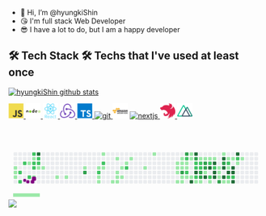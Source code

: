 - 👋 Hi, I’m @hyungkiShin
- 😘 I'm full stack Web Developer
- 😎 I have a lot to do, but I am a happy developer


🛠 Tech Stack 🛠
Techs that I've used at least once </br>
---
[![hyungkiShin github stats](https://github-readme-stats.vercel.app/api?username=hyungkiSHin&show_icons=true)](https://github.com/hyungkiShin)
<p align="left">  
  <a href="https://developer.mozilla.org/en-US/docs/Web/JavaScript" target="_blank"> 
    <img src="https://raw.githubusercontent.com/devicons/devicon/master/icons/javascript/javascript-original.svg" alt="javascript" width="30" height="30"/> 
  </a> 
  <a href="https://nodejs.org" target="_blank"> 
    <img src="https://raw.githubusercontent.com/devicons/devicon/master/icons/nodejs/nodejs-original-wordmark.svg" alt="nodejs" width="30" height="30"/>
  </a>
  <a href="https://reactjs.org/" target="_blank"> 
    <img src="https://raw.githubusercontent.com/devicons/devicon/master/icons/react/react-original-wordmark.svg" alt="react" width="30" height="30"/>
  </a>
  <a href="https://redux.js.org" target="_blank">
    <img src="https://raw.githubusercontent.com/devicons/devicon/master/icons/redux/redux-original.svg" alt="redux" width="30" height="30"/>
  </a> 
  <a href="https://www.typescriptlang.org/" target="_blank"> 
    <img src="https://raw.githubusercontent.com/devicons/devicon/master/icons/typescript/typescript-original.svg" alt="typescript" width="30" height="30"/>
  </a>
  <a href="https://git-scm.com/" target="_blank">
<img src="https://www.vectorlogo.zone/logos/git-scm/git-scm-icon.svg" alt="git" width="30" height="30"/>
</a> 
   <a href="https://aws.amazon.com" target="_blank"> 
    <img src="https://raw.githubusercontent.com/devicons/devicon/master/icons/amazonwebservices/amazonwebservices-original-wordmark.svg" alt="aws" width="30" height="30"/></a>
  <a href="https://nextjs.org/" target="_blank"> 
    <img src="https://cdn.worldvectorlogo.com/logos/nextjs-3.svg" alt="nextjs" width="30" height="30"/> 
  </a>
  <a href="https://docs.nestjs.kr/" target="_blank"> 
    <img src="https://github.com/devicons/devicon/blob/master/icons/nestjs/nestjs-plain.svg" alt="nextjs" width="30" height="30"/> 
  </a> 
  <a href="https://nuxtjs.org/" target="_blank"> 
    <img src="https://github.com/devicons/devicon/blob/master/icons/nuxtjs/nuxtjs-original.svg" alt="nextjs" width="30" height="30"/> 
  </a>
</p><br/>

<svg viewBox="-16 -32 880 192" width="880" height="192" xmlns="http://www.w3.org/2000/svg"><desc>Generated with https://github.com/Platane/snk</desc><style>@keyframes c0{.37%{fill:var(--c1)}.39%,to{fill:var(--ce)}}@keyframes c1{36.46%{fill:var(--c1)}36.48%,to{fill:var(--ce)}}@keyframes c2{36.65%{fill:var(--c1)}36.67%,to{fill:var(--ce)}}@keyframes c3{36.84%{fill:var(--c1)}36.86%,to{fill:var(--ce)}}@keyframes c4{.57%{fill:var(--c1)}.59%,to{fill:var(--ce)}}@keyframes c5{1.91%{fill:var(--c1)}1.93%,to{fill:var(--ce)}}@keyframes c6{2.1%{fill:var(--c1)}2.12%,to{fill:var(--ce)}}@keyframes c7{40.3%{fill:var(--c2)}40.32%,to{fill:var(--ce)}}@keyframes c8{40.68%{fill:var(--c2)}40.7%,to{fill:var(--ce)}}@keyframes c9{1.33%{fill:var(--c1)}1.35%,to{fill:var(--ce)}}@keyframes ca{.76%{fill:var(--c1)}.78%,to{fill:var(--ce)}}@keyframes cb{39.72%{fill:var(--c2)}39.74%,to{fill:var(--ce)}}@keyframes cc{2.29%{fill:var(--c1)}2.31%,to{fill:var(--ce)}}@keyframes cd{2.49%{fill:var(--c1)}2.51%,to{fill:var(--ce)}}@keyframes ce{2.68%{fill:var(--c1)}2.7%,to{fill:var(--ce)}}@keyframes cf{2.87%{fill:var(--c1)}2.89%,to{fill:var(--ce)}}@keyframes cg{1.14%{fill:var(--c1)}1.16%,to{fill:var(--ce)}}@keyframes ch{.95%{fill:var(--c1)}.97%,to{fill:var(--ce)}}@keyframes ci{35.69%{fill:var(--c1)}35.71%,to{fill:var(--ce)}}@keyframes cj{41.26%{fill:var(--c2)}41.28%,to{fill:var(--ce)}}@keyframes ck{3.06%{fill:var(--c1)}3.08%,to{fill:var(--ce)}}@keyframes cl{42.41%{fill:var(--c2)}42.43%,to{fill:var(--ce)}}@keyframes cm{38.38%{fill:var(--c1)}38.4%,to{fill:var(--ce)}}@keyframes cn{38.95%{fill:var(--c2)}38.97%,to{fill:var(--ce)}}@keyframes co{39.15%{fill:var(--c2)}39.17%,to{fill:var(--ce)}}@keyframes cp{3.44%{fill:var(--c1)}3.46%,to{fill:var(--ce)}}@keyframes cq{3.25%{fill:var(--c1)}3.27%,to{fill:var(--ce)}}@keyframes cr{98.65%{fill:var(--c4)}98.67%,to{fill:var(--ce)}}@keyframes cs{38.57%{fill:var(--c2)}38.59%,to{fill:var(--ce)}}@keyframes ct{38.76%{fill:var(--c2)}38.78%,to{fill:var(--ce)}}@keyframes cu{4.02%{fill:var(--c1)}4.04%,to{fill:var(--ce)}}@keyframes cv{4.21%{fill:var(--c1)}4.23%,to{fill:var(--ce)}}@keyframes cw{5.17%{fill:var(--c1)}5.19%,to{fill:var(--ce)}}@keyframes cx{5.56%{fill:var(--c1)}5.58%,to{fill:var(--ce)}}@keyframes cy{6.71%{fill:var(--c1)}6.73%,to{fill:var(--ce)}}@keyframes cz{74.46%{fill:var(--c3)}74.48%,to{fill:var(--ce)}}@keyframes c10{7.28%{fill:var(--c1)}7.3%,to{fill:var(--ce)}}@keyframes c11{46.63%{fill:var(--c2)}46.65%,to{fill:var(--ce)}}@keyframes c12{8.05%{fill:var(--c1)}8.07%,to{fill:var(--ce)}}@keyframes c13{8.24%{fill:var(--c1)}8.26%,to{fill:var(--ce)}}@keyframes c14{31.85%{fill:var(--c1)}31.87%,to{fill:var(--ce)}}@keyframes c15{46.06%{fill:var(--c2)}46.08%,to{fill:var(--ce)}}@keyframes c16{7.48%{fill:var(--c1)}7.5%,to{fill:var(--ce)}}@keyframes c17{8.82%{fill:var(--c1)}8.84%,to{fill:var(--ce)}}@keyframes c18{11.12%{fill:var(--c1)}11.14%,to{fill:var(--ce)}}@keyframes c19{11.7%{fill:var(--c1)}11.72%,to{fill:var(--ce)}}@keyframes c1a{9.2%{fill:var(--c1)}9.22%,to{fill:var(--ce)}}@keyframes c1b{9.01%{fill:var(--c1)}9.03%,to{fill:var(--ce)}}@keyframes c1c{9.78%{fill:var(--c1)}9.8%,to{fill:var(--ce)}}@keyframes c1d{9.39%{fill:var(--c1)}9.41%,to{fill:var(--ce)}}@keyframes c1e{10.16%{fill:var(--c1)}10.18%,to{fill:var(--ce)}}@keyframes c1f{47.97%{fill:var(--c2)}47.99%,to{fill:var(--ce)}}@keyframes c1g{10.55%{fill:var(--c1)}10.57%,to{fill:var(--ce)}}@keyframes c1h{13.04%{fill:var(--c1)}13.06%,to{fill:var(--ce)}}@keyframes c1i{14%{fill:var(--c1)}14.02%,to{fill:var(--ce)}}@keyframes c1j{26.09%{fill:var(--c1)}26.11%,to{fill:var(--ce)}}@keyframes c1k{25.9%{fill:var(--c1)}25.92%,to{fill:var(--ce)}}@keyframes c1l{26.86%{fill:var(--c1)}26.88%,to{fill:var(--ce)}}@keyframes c1m{27.63%{fill:var(--c1)}27.65%,to{fill:var(--ce)}}@keyframes c1n{15.35%{fill:var(--c1)}15.37%,to{fill:var(--ce)}}@keyframes c1o{15.54%{fill:var(--c1)}15.56%,to{fill:var(--ce)}}@keyframes c1p{25.71%{fill:var(--c1)}25.73%,to{fill:var(--ce)}}@keyframes c1q{64.29%{fill:var(--c3)}64.31%,to{fill:var(--ce)}}@keyframes c1r{27.25%{fill:var(--c1)}27.27%,to{fill:var(--ce)}}@keyframes c1s{27.44%{fill:var(--c1)}27.46%,to{fill:var(--ce)}}@keyframes c1t{63.33%{fill:var(--c3)}63.35%,to{fill:var(--ce)}}@keyframes c1u{52.39%{fill:var(--c2)}52.41%,to{fill:var(--ce)}}@keyframes c1v{15.73%{fill:var(--c1)}15.75%,to{fill:var(--ce)}}@keyframes c1w{25.52%{fill:var(--c1)}25.54%,to{fill:var(--ce)}}@keyframes c1x{50.66%{fill:var(--c2)}50.68%,to{fill:var(--ce)}}@keyframes c1y{24.75%{fill:var(--c1)}24.77%,to{fill:var(--ce)}}@keyframes c1z{16.3%{fill:var(--c1)}16.32%,to{fill:var(--ce)}}@keyframes c20{16.11%{fill:var(--c1)}16.13%,to{fill:var(--ce)}}@keyframes c21{24.94%{fill:var(--c1)}24.96%,to{fill:var(--ce)}}@keyframes c22{91.16%{fill:var(--c4)}91.18%,to{fill:var(--ce)}}@keyframes c23{89.05%{fill:var(--c4)}89.07%,to{fill:var(--ce)}}@keyframes c24{62.75%{fill:var(--c3)}62.77%,to{fill:var(--ce)}}@keyframes c25{51.81%{fill:var(--c2)}51.83%,to{fill:var(--ce)}}@keyframes c26{51.24%{fill:var(--c2)}51.26%,to{fill:var(--ce)}}@keyframes c27{89.82%{fill:var(--c4)}89.84%,to{fill:var(--ce)}}@keyframes c28{53.54%{fill:var(--c2)}53.56%,to{fill:var(--ce)}}@keyframes c29{23.79%{fill:var(--c1)}23.81%,to{fill:var(--ce)}}@keyframes c2a{17.26%{fill:var(--c1)}17.28%,to{fill:var(--ce)}}@keyframes c2b{51.62%{fill:var(--c2)}51.64%,to{fill:var(--ce)}}@keyframes c2c{51.43%{fill:var(--c2)}51.45%,to{fill:var(--ce)}}@keyframes c2d{65.44%{fill:var(--c3)}65.46%,to{fill:var(--ce)}}@keyframes c2e{65.25%{fill:var(--c3)}65.27%,to{fill:var(--ce)}}@keyframes c2f{23.6%{fill:var(--c1)}23.62%,to{fill:var(--ce)}}@keyframes c2g{17.46%{fill:var(--c1)}17.48%,to{fill:var(--ce)}}@keyframes c2h{62.18%{fill:var(--c3)}62.2%,to{fill:var(--ce)}}@keyframes c2i{60.83%{fill:var(--c3)}60.85%,to{fill:var(--ce)}}@keyframes c2j{60.64%{fill:var(--c1)}60.66%,to{fill:var(--ce)}}@keyframes c2k{90.39%{fill:var(--c4)}90.41%,to{fill:var(--ce)}}@keyframes c2l{17.65%{fill:var(--c1)}17.67%,to{fill:var(--ce)}}@keyframes c2m{61.99%{fill:var(--c2)}62.01%,to{fill:var(--ce)}}@keyframes c2n{83.29%{fill:var(--c4)}83.31%,to{fill:var(--ce)}}@keyframes c2o{60.26%{fill:var(--c2)}60.28%,to{fill:var(--ce)}}@keyframes c2p{23.21%{fill:var(--c1)}23.23%,to{fill:var(--ce)}}@keyframes c2q{17.84%{fill:var(--c1)}17.86%,to{fill:var(--ce)}}@keyframes c2r{82.91%{fill:var(--c4)}82.93%,to{fill:var(--ce)}}@keyframes c2s{82.72%{fill:var(--c2)}82.74%,to{fill:var(--ce)}}@keyframes c2t{83.68%{fill:var(--c4)}83.7%,to{fill:var(--ce)}}@keyframes c2u{83.87%{fill:var(--c4)}83.89%,to{fill:var(--ce)}}@keyframes c2v{59.11%{fill:var(--c1)}59.13%,to{fill:var(--ce)}}@keyframes c2w{59.3%{fill:var(--c1)}59.32%,to{fill:var(--ce)}}@keyframes c2x{59.49%{fill:var(--c1)}59.51%,to{fill:var(--ce)}}@keyframes c2y{59.68%{fill:var(--c3)}59.7%,to{fill:var(--ce)}}@keyframes c2z{18.42%{fill:var(--c1)}18.44%,to{fill:var(--ce)}}@keyframes c30{86.55%{fill:var(--c4)}86.57%,to{fill:var(--ce)}}@keyframes c31{67.17%{fill:var(--c3)}67.19%,to{fill:var(--ce)}}@keyframes c32{86.17%{fill:var(--c4)}86.19%,to{fill:var(--ce)}}@keyframes c33{84.25%{fill:var(--c4)}84.27%,to{fill:var(--ce)}}@keyframes c34{22.25%{fill:var(--c1)}22.27%,to{fill:var(--ce)}}@keyframes c35{18.8%{fill:var(--c1)}18.82%,to{fill:var(--ce)}}@keyframes c36{57.38%{fill:var(--c2)}57.4%,to{fill:var(--ce)}}@keyframes c37{81.37%{fill:var(--c1)}81.39%,to{fill:var(--ce)}}@keyframes c38{84.63%{fill:var(--c4)}84.65%,to{fill:var(--ce)}}@keyframes c39{55.65%{fill:var(--c2)}55.67%,to{fill:var(--ce)}}@keyframes c3a{22.06%{fill:var(--c1)}22.08%,to{fill:var(--ce)}}@keyframes c3b{18.99%{fill:var(--c1)}19.01%,to{fill:var(--ce)}}@keyframes c3c{81.56%{fill:var(--c4)}81.58%,to{fill:var(--ce)}}@keyframes c3d{84.83%{fill:var(--c4)}84.85%,to{fill:var(--ce)}}@keyframes c3e{55.84%{fill:var(--c2)}55.86%,to{fill:var(--ce)}}@keyframes c3f{85.21%{fill:var(--c4)}85.23%,to{fill:var(--ce)}}@keyframes c3g{87.32%{fill:var(--c4)}87.34%,to{fill:var(--ce)}}@keyframes c3h{56.8%{fill:var(--c2)}56.82%,to{fill:var(--ce)}}@keyframes c3i{19.38%{fill:var(--c1)}19.4%,to{fill:var(--ce)}}@keyframes c3j{19.76%{fill:var(--c1)}19.78%,to{fill:var(--ce)}}@keyframes u0{.37%{transform:scale(0,1)}.39%,.57%{transform:scale(.01,1)}.59%,.76%{transform:scale(.03,1)}.78%,.95%{transform:scale(.04,1)}.97%,1.14%{transform:scale(.06,1)}1.16%,1.33%{transform:scale(.07,1)}1.35%,1.91%{transform:scale(.09,1)}1.93%,2.1%{transform:scale(.1,1)}2.12%,2.29%{transform:scale(.11,1)}2.31%,2.49%{transform:scale(.13,1)}2.51%,2.68%{transform:scale(.14,1)}2.7%,2.87%{transform:scale(.16,1)}2.89%,3.06%{transform:scale(.17,1)}3.08%,3.25%{transform:scale(.19,1)}3.27%,3.44%{transform:scale(.2,1)}3.46%,4.02%{transform:scale(.21,1)}4.04%,4.21%{transform:scale(.23,1)}4.23%,5.17%{transform:scale(.24,1)}5.19%,5.56%{transform:scale(.26,1)}5.58%,6.71%{transform:scale(.27,1)}6.73%,7.28%{transform:scale(.29,1)}7.3%,7.48%{transform:scale(.3,1)}7.5%,8.05%{transform:scale(.31,1)}8.07%,8.24%{transform:scale(.33,1)}8.26%,8.82%{transform:scale(.34,1)}8.84%,9.01%{transform:scale(.36,1)}9.03%,9.2%{transform:scale(.37,1)}9.22%,9.39%{transform:scale(.39,1)}9.41%,9.78%{transform:scale(.4,1)}10.16%,9.8%{transform:scale(.41,1)}10.18%,10.55%{transform:scale(.43,1)}10.57%,11.12%{transform:scale(.44,1)}11.14%,11.7%{transform:scale(.46,1)}11.72%,13.04%{transform:scale(.47,1)}13.06%,14%{transform:scale(.49,1)}14.02%,15.35%{transform:scale(.5,1)}15.37%,15.54%{transform:scale(.51,1)}15.56%,15.73%{transform:scale(.53,1)}15.75%,16.11%{transform:scale(.54,1)}16.13%,16.3%{transform:scale(.56,1)}16.32%,17.26%{transform:scale(.57,1)}17.28%,17.46%{transform:scale(.59,1)}17.48%,17.65%{transform:scale(.6,1)}17.67%,17.84%{transform:scale(.61,1)}17.86%,18.42%{transform:scale(.63,1)}18.44%,18.8%{transform:scale(.64,1)}18.82%,18.99%{transform:scale(.66,1)}19.01%,19.38%{transform:scale(.67,1)}19.4%,19.76%{transform:scale(.69,1)}19.78%,22.06%{transform:scale(.7,1)}22.08%,22.25%{transform:scale(.71,1)}22.27%,23.21%{transform:scale(.73,1)}23.23%,23.6%{transform:scale(.74,1)}23.62%,23.79%{transform:scale(.76,1)}23.81%,24.75%{transform:scale(.77,1)}24.77%,24.94%{transform:scale(.79,1)}24.96%,25.52%{transform:scale(.8,1)}25.54%,25.71%{transform:scale(.81,1)}25.73%,25.9%{transform:scale(.83,1)}25.92%,26.09%{transform:scale(.84,1)}26.11%,26.86%{transform:scale(.86,1)}26.88%,27.25%{transform:scale(.87,1)}27.27%,27.44%{transform:scale(.89,1)}27.46%,27.63%{transform:scale(.9,1)}27.65%,31.85%{transform:scale(.91,1)}31.87%,35.69%{transform:scale(.93,1)}35.71%,36.46%{transform:scale(.94,1)}36.48%,36.65%{transform:scale(.96,1)}36.67%,36.84%{transform:scale(.97,1)}36.86%,38.38%{transform:scale(.99,1)}38.4%,to{transform:scale(1,1)}}@keyframes u1{38.57%{transform:scale(0,1)}38.59%,38.76%{transform:scale(.04,1)}38.78%,38.95%{transform:scale(.09,1)}38.97%,39.15%{transform:scale(.13,1)}39.17%,39.72%{transform:scale(.17,1)}39.74%,40.3%{transform:scale(.22,1)}40.32%,40.68%{transform:scale(.26,1)}40.7%,41.26%{transform:scale(.3,1)}41.28%,42.41%{transform:scale(.35,1)}42.43%,46.06%{transform:scale(.39,1)}46.08%,46.63%{transform:scale(.43,1)}46.65%,47.97%{transform:scale(.48,1)}47.99%,50.66%{transform:scale(.52,1)}50.68%,51.24%{transform:scale(.57,1)}51.26%,51.43%{transform:scale(.61,1)}51.45%,51.62%{transform:scale(.65,1)}51.64%,51.81%{transform:scale(.7,1)}51.83%,52.39%{transform:scale(.74,1)}52.41%,53.54%{transform:scale(.78,1)}53.56%,55.65%{transform:scale(.83,1)}55.67%,55.84%{transform:scale(.87,1)}55.86%,56.8%{transform:scale(.91,1)}56.82%,57.38%{transform:scale(.96,1)}57.4%,to{transform:scale(1,1)}}@keyframes u2{59.11%{transform:scale(0,1)}59.13%,59.3%{transform:scale(.33,1)}59.32%,59.49%{transform:scale(.67,1)}59.51%,to{transform:scale(1,1)}}@keyframes u3{59.68%{transform:scale(0,1)}59.7%,to{transform:scale(1,1)}}@keyframes u4{60.26%{transform:scale(0,1)}60.28%,to{transform:scale(1,1)}}@keyframes u5{60.64%{transform:scale(0,1)}60.66%,to{transform:scale(1,1)}}@keyframes u6{60.83%{transform:scale(0,1)}60.85%,to{transform:scale(1,1)}}@keyframes u7{61.99%{transform:scale(0,1)}62.01%,to{transform:scale(1,1)}}@keyframes u8{62.18%{transform:scale(0,1)}62.2%,62.75%{transform:scale(.13,1)}62.77%,63.33%{transform:scale(.25,1)}63.35%,64.29%{transform:scale(.38,1)}64.31%,65.25%{transform:scale(.5,1)}65.27%,65.44%{transform:scale(.63,1)}65.46%,67.17%{transform:scale(.75,1)}67.19%,74.46%{transform:scale(.88,1)}74.48%,to{transform:scale(1,1)}}@keyframes u9{81.37%{transform:scale(0,1)}81.39%,to{transform:scale(1,1)}}@keyframes ua{81.56%{transform:scale(0,1)}81.58%,to{transform:scale(1,1)}}@keyframes ub{82.72%{transform:scale(0,1)}82.74%,to{transform:scale(1,1)}}@keyframes uc{82.91%{transform:scale(0,1)}82.93%,83.29%{transform:scale(.06,1)}83.31%,83.68%{transform:scale(.13,1)}83.7%,83.87%{transform:scale(.19,1)}83.89%,84.25%{transform:scale(.25,1)}84.27%,84.63%{transform:scale(.31,1)}84.65%,84.83%{transform:scale(.38,1)}84.85%,85.21%{transform:scale(.44,1)}85.23%,86.17%{transform:scale(.5,1)}86.19%,86.55%{transform:scale(.56,1)}86.57%,87.32%{transform:scale(.63,1)}87.34%,89.05%{transform:scale(.69,1)}89.07%,89.82%{transform:scale(.75,1)}89.84%,90.39%{transform:scale(.81,1)}90.41%,91.16%{transform:scale(.88,1)}91.18%,98.65%{transform:scale(.94,1)}98.67%,to{transform:scale(1,1)}}@keyframes s0{0%,99.81%{transform:translate(0,-16px)}.38%{transform:translate(0,16px)}.96%,38.2%{transform:translate(48px,16px)}1.15%{transform:translate(48px,0)}1.54%{transform:translate(16px,0)}2.11%{transform:translate(16px,48px)}2.3%,37.62%{transform:translate(32px,48px)}2.88%{transform:translate(32px,96px)}3.26%{transform:translate(64px,96px)}3.45%,41.46%{transform:translate(64px,80px)}3.65%{transform:translate(80px,80px)}4.03%{transform:translate(80px,48px)}4.8%{transform:translate(144px,48px)}5.18%{transform:translate(144px,80px)}6.14%{transform:translate(224px,80px)}6.53%{transform:translate(224px,48px)}7.49%{transform:translate(304px,48px)}7.87%{transform:translate(304px,80px)}8.06%{transform:translate(288px,80px)}8.25%{transform:translate(288px,96px)}9.02%{transform:translate(352px,96px)}9.21%{transform:translate(352px,80px)}9.4%{transform:translate(368px,80px)}9.98%{transform:translate(368px,32px)}10.36%{transform:translate(400px,32px)}10.56%{transform:translate(400px,16px)}11.13%{transform:translate(352px,16px)}11.71%{transform:translate(352px,64px)}12.86%{transform:translate(448px,64px)}13.05%{transform:translate(448px,48px)}13.44%{transform:translate(480px,48px)}14.01%{transform:translate(480px,0)}15.16%,63.53%{transform:translate(576px,0)}15.55%,26.3%{transform:translate(576px,32px)}15.93%,52.02%,52.78%{transform:translate(608px,32px)}16.51%{transform:translate(608px,-16px)}16.89%{transform:translate(640px,-16px)}17.27%,61.42%,69.1%,79.85%{transform:translate(640px,16px)}18.04%,66.79%,80.61%{transform:translate(704px,16px)}18.23%,58.54%{transform:translate(704px,0)}18.62%,67.75%{transform:translate(736px,0)}18.81%,57.2%{transform:translate(736px,16px)}19%{transform:translate(752px,16px)}19.19%,57.58%,81.77%{transform:translate(752px,32px)}19.58%{transform:translate(784px,32px)}19.77%{transform:translate(784px,16px)}19.96%{transform:translate(800px,16px)}20.15%{transform:translate(800px,32px)}20.54%{transform:translate(768px,32px)}21.5%{transform:translate(768px,112px)}21.88%,55.28%{transform:translate(736px,112px)}22.07%,85.41%{transform:translate(736px,96px)}22.26%{transform:translate(720px,96px)}22.46%{transform:translate(720px,112px)}22.84%,54.7%{transform:translate(688px,112px)}23.03%,54.51%{transform:translate(688px,96px)}23.8%,53.74%{transform:translate(624px,96px)}23.99%{transform:translate(624px,112px)}24.38%{transform:translate(592px,112px)}24.76%{transform:translate(592px,80px)}24.95%,53.36%,64.88%,90.98%{transform:translate(608px,80px)}25.34%,51.06%{transform:translate(608px,48px)}25.91%,26.68%{transform:translate(560px,48px)}26.1%{transform:translate(560px,32px)}26.49%{transform:translate(576px,48px)}27.06%{transform:translate(560px,80px)}27.26%{transform:translate(576px,80px)}27.45%{transform:translate(576px,96px)}27.64%{transform:translate(560px,96px)}28.79%{transform:translate(560px,0)}31.86%{transform:translate(304px,0)}32.05%,45.49%{transform:translate(304px,-16px)}35.12%{transform:translate(48px,-16px)}35.89%,37.81%,39.35%{transform:translate(48px,48px)}36.47%{transform:translate(0,48px)}36.85%{transform:translate(0,80px)}37.24%{transform:translate(32px,80px)}38.58%{transform:translate(80px,16px)}38.77%{transform:translate(80px,32px)}38.96%{transform:translate(64px,32px)}39.16%{transform:translate(64px,48px)}39.54%{transform:translate(48px,32px)}39.92%{transform:translate(16px,32px)}40.69%{transform:translate(16px,96px)}41.07%{transform:translate(48px,96px)}41.27%{transform:translate(48px,80px)}42.61%,99.04%{transform:translate(64px,-16px)}46.07%{transform:translate(304px,32px)}46.26%{transform:translate(288px,32px)}46.64%{transform:translate(288px,64px)}47.79%{transform:translate(384px,64px)}47.98%{transform:translate(384px,48px)}50.48%{transform:translate(592px,48px)}50.67%{transform:translate(592px,64px)}50.86%,64.68%{transform:translate(608px,64px)}51.44%,61.04%,79.46%{transform:translate(640px,48px)}51.63%{transform:translate(640px,32px)}52.21%,62.96%{transform:translate(608px,16px)}52.4%{transform:translate(592px,16px)}52.59%{transform:translate(592px,32px)}53.55%{transform:translate(624px,80px)}55.66%,84.45%{transform:translate(736px,80px)}56.05%{transform:translate(768px,80px)}56.81%,87.14%{transform:translate(768px,16px)}57.39%,67.37%,81.19%{transform:translate(736px,32px)}57.97%{transform:translate(752px,0)}59.69%{transform:translate(704px,96px)}60.08%{transform:translate(672px,96px)}60.46%{transform:translate(672px,64px)}60.65%,65.64%,90.21%{transform:translate(656px,64px)}60.84%{transform:translate(656px,48px)}61.8%,66.41%{transform:translate(672px,16px)}62%,66.22%,83.11%{transform:translate(672px,32px)}62.19%,66.03%{transform:translate(656px,32px)}62.38%{transform:translate(656px,16px)}63.15%{transform:translate(608px,0)}64.3%{transform:translate(576px,64px)}65.26%{transform:translate(640px,80px)}65.45%{transform:translate(640px,64px)}66.99%,80.81%,82.34%{transform:translate(704px,32px)}68.91%{transform:translate(640px,0)}73.9%{transform:translate(240px,16px)}74.47%{transform:translate(240px,64px)}74.66%{transform:translate(256px,64px)}74.86%{transform:translate(256px,48px)}81.38%,85.99%{transform:translate(736px,48px)}81.57%{transform:translate(752px,48px)}82.53%{transform:translate(704px,48px)}82.73%,83.49%{transform:translate(688px,48px)}82.92%{transform:translate(688px,32px)}83.3%{transform:translate(672px,48px)}83.88%{transform:translate(688px,80px)}84.64%{transform:translate(736px,64px)}84.84%{transform:translate(752px,64px)}85.22%{transform:translate(752px,96px)}86.18%{transform:translate(720px,48px)}86.56%{transform:translate(720px,16px)}87.33%{transform:translate(768px,0)}89.06%{transform:translate(624px,0)}89.83%{transform:translate(624px,64px)}90.4%{transform:translate(656px,80px)}91.17%{transform:translate(608px,96px)}91.36%{transform:translate(592px,96px)}92.51%{transform:translate(592px,0)}98.85%{transform:translate(64px,0)}}@keyframes s1{0%,99.81%{transform:translate(16px,-16px)}.19%{transform:translate(0,-16px)}.58%{transform:translate(0,16px)}1.15%,38.39%{transform:translate(48px,16px)}1.34%{transform:translate(48px,0)}1.73%{transform:translate(16px,0)}2.3%{transform:translate(16px,48px)}2.5%,37.81%{transform:translate(32px,48px)}3.07%{transform:translate(32px,96px)}3.45%{transform:translate(64px,96px)}3.65%,41.65%{transform:translate(64px,80px)}3.84%{transform:translate(80px,80px)}4.22%{transform:translate(80px,48px)}4.99%{transform:translate(144px,48px)}5.37%{transform:translate(144px,80px)}6.33%{transform:translate(224px,80px)}6.72%{transform:translate(224px,48px)}7.68%{transform:translate(304px,48px)}8.06%{transform:translate(304px,80px)}8.25%{transform:translate(288px,80px)}8.45%{transform:translate(288px,96px)}9.21%{transform:translate(352px,96px)}9.4%{transform:translate(352px,80px)}9.6%{transform:translate(368px,80px)}10.17%{transform:translate(368px,32px)}10.56%{transform:translate(400px,32px)}10.75%{transform:translate(400px,16px)}11.32%{transform:translate(352px,16px)}11.9%{transform:translate(352px,64px)}13.05%{transform:translate(448px,64px)}13.24%{transform:translate(448px,48px)}13.63%{transform:translate(480px,48px)}14.2%{transform:translate(480px,0)}15.36%,63.72%{transform:translate(576px,0)}15.74%,26.49%{transform:translate(576px,32px)}16.12%,52.21%,52.98%{transform:translate(608px,32px)}16.7%{transform:translate(608px,-16px)}17.08%{transform:translate(640px,-16px)}17.47%,61.61%,69.29%,80.04%{transform:translate(640px,16px)}18.23%,66.99%,80.81%{transform:translate(704px,16px)}18.43%,58.73%{transform:translate(704px,0)}18.81%,67.95%{transform:translate(736px,0)}19%,57.39%{transform:translate(736px,16px)}19.19%{transform:translate(752px,16px)}19.39%,57.77%,81.96%{transform:translate(752px,32px)}19.77%{transform:translate(784px,32px)}19.96%{transform:translate(784px,16px)}20.15%{transform:translate(800px,16px)}20.35%{transform:translate(800px,32px)}20.73%{transform:translate(768px,32px)}21.69%{transform:translate(768px,112px)}22.07%,55.47%{transform:translate(736px,112px)}22.26%,85.6%{transform:translate(736px,96px)}22.46%{transform:translate(720px,96px)}22.65%{transform:translate(720px,112px)}23.03%,54.89%{transform:translate(688px,112px)}23.22%,54.7%{transform:translate(688px,96px)}23.99%,53.93%{transform:translate(624px,96px)}24.18%{transform:translate(624px,112px)}24.57%{transform:translate(592px,112px)}24.95%{transform:translate(592px,80px)}25.14%,53.55%,65.07%,91.17%{transform:translate(608px,80px)}25.53%,51.25%{transform:translate(608px,48px)}26.1%,26.87%{transform:translate(560px,48px)}26.3%{transform:translate(560px,32px)}26.68%{transform:translate(576px,48px)}27.26%{transform:translate(560px,80px)}27.45%{transform:translate(576px,80px)}27.64%{transform:translate(576px,96px)}27.83%{transform:translate(560px,96px)}28.98%{transform:translate(560px,0)}32.05%{transform:translate(304px,0)}32.25%,45.68%{transform:translate(304px,-16px)}35.32%{transform:translate(48px,-16px)}36.08%,38%,39.54%{transform:translate(48px,48px)}36.66%{transform:translate(0,48px)}37.04%{transform:translate(0,80px)}37.43%{transform:translate(32px,80px)}38.77%{transform:translate(80px,16px)}38.96%{transform:translate(80px,32px)}39.16%{transform:translate(64px,32px)}39.35%{transform:translate(64px,48px)}39.73%{transform:translate(48px,32px)}40.12%{transform:translate(16px,32px)}40.88%{transform:translate(16px,96px)}41.27%{transform:translate(48px,96px)}41.46%{transform:translate(48px,80px)}42.8%,99.23%{transform:translate(64px,-16px)}46.26%{transform:translate(304px,32px)}46.45%{transform:translate(288px,32px)}46.83%{transform:translate(288px,64px)}47.98%{transform:translate(384px,64px)}48.18%{transform:translate(384px,48px)}50.67%{transform:translate(592px,48px)}50.86%{transform:translate(592px,64px)}51.06%,64.88%{transform:translate(608px,64px)}51.63%,61.23%,79.65%{transform:translate(640px,48px)}51.82%{transform:translate(640px,32px)}52.4%,63.15%{transform:translate(608px,16px)}52.59%{transform:translate(592px,16px)}52.78%{transform:translate(592px,32px)}53.74%{transform:translate(624px,80px)}55.85%,84.64%{transform:translate(736px,80px)}56.24%{transform:translate(768px,80px)}57.01%,87.33%{transform:translate(768px,16px)}57.58%,67.56%,81.38%{transform:translate(736px,32px)}58.16%{transform:translate(752px,0)}59.88%{transform:translate(704px,96px)}60.27%{transform:translate(672px,96px)}60.65%{transform:translate(672px,64px)}60.84%,65.83%,90.4%{transform:translate(656px,64px)}61.04%{transform:translate(656px,48px)}62%,66.6%{transform:translate(672px,16px)}62.19%,66.41%,83.3%{transform:translate(672px,32px)}62.38%,66.22%{transform:translate(656px,32px)}62.57%{transform:translate(656px,16px)}63.34%{transform:translate(608px,0)}64.49%{transform:translate(576px,64px)}65.45%{transform:translate(640px,80px)}65.64%{transform:translate(640px,64px)}67.18%,81%,82.53%{transform:translate(704px,32px)}69.1%{transform:translate(640px,0)}74.09%{transform:translate(240px,16px)}74.66%{transform:translate(240px,64px)}74.86%{transform:translate(256px,64px)}75.05%{transform:translate(256px,48px)}81.57%,86.18%{transform:translate(736px,48px)}81.77%{transform:translate(752px,48px)}82.73%{transform:translate(704px,48px)}82.92%,83.69%{transform:translate(688px,48px)}83.11%{transform:translate(688px,32px)}83.49%{transform:translate(672px,48px)}84.07%{transform:translate(688px,80px)}84.84%{transform:translate(736px,64px)}85.03%{transform:translate(752px,64px)}85.41%{transform:translate(752px,96px)}86.37%{transform:translate(720px,48px)}86.76%{transform:translate(720px,16px)}87.52%{transform:translate(768px,0)}89.25%{transform:translate(624px,0)}90.02%{transform:translate(624px,64px)}90.6%{transform:translate(656px,80px)}91.36%{transform:translate(608px,96px)}91.55%{transform:translate(592px,96px)}92.71%{transform:translate(592px,0)}99.04%{transform:translate(64px,0)}}@keyframes s2{0%,99.81%{transform:translate(32px,-16px)}.38%{transform:translate(0,-16px)}.77%{transform:translate(0,16px)}1.34%,38.58%{transform:translate(48px,16px)}1.54%{transform:translate(48px,0)}1.92%{transform:translate(16px,0)}2.5%{transform:translate(16px,48px)}2.69%,38%{transform:translate(32px,48px)}3.26%{transform:translate(32px,96px)}3.65%{transform:translate(64px,96px)}3.84%,41.84%{transform:translate(64px,80px)}4.03%{transform:translate(80px,80px)}4.41%{transform:translate(80px,48px)}5.18%{transform:translate(144px,48px)}5.57%{transform:translate(144px,80px)}6.53%{transform:translate(224px,80px)}6.91%{transform:translate(224px,48px)}7.87%{transform:translate(304px,48px)}8.25%{transform:translate(304px,80px)}8.45%{transform:translate(288px,80px)}8.64%{transform:translate(288px,96px)}9.4%{transform:translate(352px,96px)}9.6%{transform:translate(352px,80px)}9.79%{transform:translate(368px,80px)}10.36%{transform:translate(368px,32px)}10.75%{transform:translate(400px,32px)}10.94%{transform:translate(400px,16px)}11.52%{transform:translate(352px,16px)}12.09%{transform:translate(352px,64px)}13.24%{transform:translate(448px,64px)}13.44%{transform:translate(448px,48px)}13.82%{transform:translate(480px,48px)}14.4%{transform:translate(480px,0)}15.55%,63.92%{transform:translate(576px,0)}15.93%,26.68%{transform:translate(576px,32px)}16.31%,52.4%,53.17%{transform:translate(608px,32px)}16.89%{transform:translate(608px,-16px)}17.27%{transform:translate(640px,-16px)}17.66%,61.8%,69.48%,80.23%{transform:translate(640px,16px)}18.43%,67.18%,81%{transform:translate(704px,16px)}18.62%,58.93%{transform:translate(704px,0)}19%,68.14%{transform:translate(736px,0)}19.19%,57.58%{transform:translate(736px,16px)}19.39%{transform:translate(752px,16px)}19.58%,57.97%,82.15%{transform:translate(752px,32px)}19.96%{transform:translate(784px,32px)}20.15%{transform:translate(784px,16px)}20.35%{transform:translate(800px,16px)}20.54%{transform:translate(800px,32px)}20.92%{transform:translate(768px,32px)}21.88%{transform:translate(768px,112px)}22.26%,55.66%{transform:translate(736px,112px)}22.46%,85.8%{transform:translate(736px,96px)}22.65%{transform:translate(720px,96px)}22.84%{transform:translate(720px,112px)}23.22%,55.09%{transform:translate(688px,112px)}23.42%,54.89%{transform:translate(688px,96px)}24.18%,54.13%{transform:translate(624px,96px)}24.38%{transform:translate(624px,112px)}24.76%{transform:translate(592px,112px)}25.14%{transform:translate(592px,80px)}25.34%,53.74%,65.26%,91.36%{transform:translate(608px,80px)}25.72%,51.44%{transform:translate(608px,48px)}26.3%,27.06%{transform:translate(560px,48px)}26.49%{transform:translate(560px,32px)}26.87%{transform:translate(576px,48px)}27.45%{transform:translate(560px,80px)}27.64%{transform:translate(576px,80px)}27.83%{transform:translate(576px,96px)}28.02%{transform:translate(560px,96px)}29.17%{transform:translate(560px,0)}32.25%{transform:translate(304px,0)}32.44%,45.87%{transform:translate(304px,-16px)}35.51%{transform:translate(48px,-16px)}36.28%,38.2%,39.73%{transform:translate(48px,48px)}36.85%{transform:translate(0,48px)}37.24%{transform:translate(0,80px)}37.62%{transform:translate(32px,80px)}38.96%{transform:translate(80px,16px)}39.16%{transform:translate(80px,32px)}39.35%{transform:translate(64px,32px)}39.54%{transform:translate(64px,48px)}39.92%{transform:translate(48px,32px)}40.31%{transform:translate(16px,32px)}41.07%{transform:translate(16px,96px)}41.46%{transform:translate(48px,96px)}41.65%{transform:translate(48px,80px)}42.99%,99.42%{transform:translate(64px,-16px)}46.45%{transform:translate(304px,32px)}46.64%{transform:translate(288px,32px)}47.02%{transform:translate(288px,64px)}48.18%{transform:translate(384px,64px)}48.37%{transform:translate(384px,48px)}50.86%{transform:translate(592px,48px)}51.06%{transform:translate(592px,64px)}51.25%,65.07%{transform:translate(608px,64px)}51.82%,61.42%,79.85%{transform:translate(640px,48px)}52.02%{transform:translate(640px,32px)}52.59%,63.34%{transform:translate(608px,16px)}52.78%{transform:translate(592px,16px)}52.98%{transform:translate(592px,32px)}53.93%{transform:translate(624px,80px)}56.05%,84.84%{transform:translate(736px,80px)}56.43%{transform:translate(768px,80px)}57.2%,87.52%{transform:translate(768px,16px)}57.77%,67.75%,81.57%{transform:translate(736px,32px)}58.35%{transform:translate(752px,0)}60.08%{transform:translate(704px,96px)}60.46%{transform:translate(672px,96px)}60.84%{transform:translate(672px,64px)}61.04%,66.03%,90.6%{transform:translate(656px,64px)}61.23%{transform:translate(656px,48px)}62.19%,66.79%{transform:translate(672px,16px)}62.38%,66.6%,83.49%{transform:translate(672px,32px)}62.57%,66.41%{transform:translate(656px,32px)}62.76%{transform:translate(656px,16px)}63.53%{transform:translate(608px,0)}64.68%{transform:translate(576px,64px)}65.64%{transform:translate(640px,80px)}65.83%{transform:translate(640px,64px)}67.37%,81.19%,82.73%{transform:translate(704px,32px)}69.29%{transform:translate(640px,0)}74.28%{transform:translate(240px,16px)}74.86%{transform:translate(240px,64px)}75.05%{transform:translate(256px,64px)}75.24%{transform:translate(256px,48px)}81.77%,86.37%{transform:translate(736px,48px)}81.96%{transform:translate(752px,48px)}82.92%{transform:translate(704px,48px)}83.11%,83.88%{transform:translate(688px,48px)}83.3%{transform:translate(688px,32px)}83.69%{transform:translate(672px,48px)}84.26%{transform:translate(688px,80px)}85.03%{transform:translate(736px,64px)}85.22%{transform:translate(752px,64px)}85.6%{transform:translate(752px,96px)}86.56%{transform:translate(720px,48px)}86.95%{transform:translate(720px,16px)}87.72%{transform:translate(768px,0)}89.44%{transform:translate(624px,0)}90.21%{transform:translate(624px,64px)}90.79%{transform:translate(656px,80px)}91.55%{transform:translate(608px,96px)}91.75%{transform:translate(592px,96px)}92.9%{transform:translate(592px,0)}99.23%{transform:translate(64px,0)}}@keyframes s3{0%,35.7%,99.81%{transform:translate(48px,-16px)}.58%{transform:translate(0,-16px)}.96%{transform:translate(0,16px)}1.54%,38.77%{transform:translate(48px,16px)}1.73%{transform:translate(48px,0)}2.11%{transform:translate(16px,0)}2.69%{transform:translate(16px,48px)}2.88%,38.2%{transform:translate(32px,48px)}3.45%{transform:translate(32px,96px)}3.84%{transform:translate(64px,96px)}4.03%,42.03%{transform:translate(64px,80px)}4.22%{transform:translate(80px,80px)}4.61%{transform:translate(80px,48px)}5.37%{transform:translate(144px,48px)}5.76%{transform:translate(144px,80px)}6.72%{transform:translate(224px,80px)}7.1%{transform:translate(224px,48px)}8.06%{transform:translate(304px,48px)}8.45%{transform:translate(304px,80px)}8.64%{transform:translate(288px,80px)}8.83%{transform:translate(288px,96px)}9.6%{transform:translate(352px,96px)}9.79%{transform:translate(352px,80px)}9.98%{transform:translate(368px,80px)}10.56%{transform:translate(368px,32px)}10.94%{transform:translate(400px,32px)}11.13%{transform:translate(400px,16px)}11.71%{transform:translate(352px,16px)}12.28%{transform:translate(352px,64px)}13.44%{transform:translate(448px,64px)}13.63%{transform:translate(448px,48px)}14.01%{transform:translate(480px,48px)}14.59%{transform:translate(480px,0)}15.74%,64.11%{transform:translate(576px,0)}16.12%,26.87%{transform:translate(576px,32px)}16.51%,52.59%,53.36%{transform:translate(608px,32px)}17.08%{transform:translate(608px,-16px)}17.47%{transform:translate(640px,-16px)}17.85%,62%,69.67%,80.42%{transform:translate(640px,16px)}18.62%,67.37%,81.19%{transform:translate(704px,16px)}18.81%,59.12%{transform:translate(704px,0)}19.19%,68.33%{transform:translate(736px,0)}19.39%,57.77%{transform:translate(736px,16px)}19.58%{transform:translate(752px,16px)}19.77%,58.16%,82.34%{transform:translate(752px,32px)}20.15%{transform:translate(784px,32px)}20.35%{transform:translate(784px,16px)}20.54%{transform:translate(800px,16px)}20.73%{transform:translate(800px,32px)}21.11%{transform:translate(768px,32px)}22.07%{transform:translate(768px,112px)}22.46%,55.85%{transform:translate(736px,112px)}22.65%,85.99%{transform:translate(736px,96px)}22.84%{transform:translate(720px,96px)}23.03%{transform:translate(720px,112px)}23.42%,55.28%{transform:translate(688px,112px)}23.61%,55.09%{transform:translate(688px,96px)}24.38%,54.32%{transform:translate(624px,96px)}24.57%{transform:translate(624px,112px)}24.95%{transform:translate(592px,112px)}25.34%{transform:translate(592px,80px)}25.53%,53.93%,65.45%,91.55%{transform:translate(608px,80px)}25.91%,51.63%{transform:translate(608px,48px)}26.49%,27.26%{transform:translate(560px,48px)}26.68%{transform:translate(560px,32px)}27.06%{transform:translate(576px,48px)}27.64%{transform:translate(560px,80px)}27.83%{transform:translate(576px,80px)}28.02%{transform:translate(576px,96px)}28.21%{transform:translate(560px,96px)}29.37%{transform:translate(560px,0)}32.44%{transform:translate(304px,0)}32.63%,46.07%{transform:translate(304px,-16px)}36.47%,38.39%,39.92%{transform:translate(48px,48px)}37.04%{transform:translate(0,48px)}37.43%{transform:translate(0,80px)}37.81%{transform:translate(32px,80px)}39.16%{transform:translate(80px,16px)}39.35%{transform:translate(80px,32px)}39.54%{transform:translate(64px,32px)}39.73%{transform:translate(64px,48px)}40.12%{transform:translate(48px,32px)}40.5%{transform:translate(16px,32px)}41.27%{transform:translate(16px,96px)}41.65%{transform:translate(48px,96px)}41.84%{transform:translate(48px,80px)}43.19%,99.62%{transform:translate(64px,-16px)}46.64%{transform:translate(304px,32px)}46.83%{transform:translate(288px,32px)}47.22%{transform:translate(288px,64px)}48.37%{transform:translate(384px,64px)}48.56%{transform:translate(384px,48px)}51.06%{transform:translate(592px,48px)}51.25%{transform:translate(592px,64px)}51.44%,65.26%{transform:translate(608px,64px)}52.02%,61.61%,80.04%{transform:translate(640px,48px)}52.21%{transform:translate(640px,32px)}52.78%,63.53%{transform:translate(608px,16px)}52.98%{transform:translate(592px,16px)}53.17%{transform:translate(592px,32px)}54.13%{transform:translate(624px,80px)}56.24%,85.03%{transform:translate(736px,80px)}56.62%{transform:translate(768px,80px)}57.39%,87.72%{transform:translate(768px,16px)}57.97%,67.95%,81.77%{transform:translate(736px,32px)}58.54%{transform:translate(752px,0)}60.27%{transform:translate(704px,96px)}60.65%{transform:translate(672px,96px)}61.04%{transform:translate(672px,64px)}61.23%,66.22%,90.79%{transform:translate(656px,64px)}61.42%{transform:translate(656px,48px)}62.38%,66.99%{transform:translate(672px,16px)}62.57%,66.79%,83.69%{transform:translate(672px,32px)}62.76%,66.6%{transform:translate(656px,32px)}62.96%{transform:translate(656px,16px)}63.72%{transform:translate(608px,0)}64.88%{transform:translate(576px,64px)}65.83%{transform:translate(640px,80px)}66.03%{transform:translate(640px,64px)}67.56%,81.38%,82.92%{transform:translate(704px,32px)}69.48%{transform:translate(640px,0)}74.47%{transform:translate(240px,16px)}75.05%{transform:translate(240px,64px)}75.24%{transform:translate(256px,64px)}75.43%{transform:translate(256px,48px)}81.96%,86.56%{transform:translate(736px,48px)}82.15%{transform:translate(752px,48px)}83.11%{transform:translate(704px,48px)}83.3%,84.07%{transform:translate(688px,48px)}83.49%{transform:translate(688px,32px)}83.88%{transform:translate(672px,48px)}84.45%{transform:translate(688px,80px)}85.22%{transform:translate(736px,64px)}85.41%{transform:translate(752px,64px)}85.8%{transform:translate(752px,96px)}86.76%{transform:translate(720px,48px)}87.14%{transform:translate(720px,16px)}87.91%{transform:translate(768px,0)}89.64%{transform:translate(624px,0)}90.4%{transform:translate(624px,64px)}90.98%{transform:translate(656px,80px)}91.75%{transform:translate(608px,96px)}91.94%{transform:translate(592px,96px)}93.09%{transform:translate(592px,0)}99.42%{transform:translate(64px,0)}}:root{--cb:#1b1f230a;--cs:purple;--ce:#ebedf0;--c0:#ebedf0;--c1:#9be9a8;--c2:#40c463;--c3:#30a14e;--c4:#216e39}@media (prefers-color-scheme:dark){:root{--cb:#1b1f230a;--cs:purple;--ce:#161b22;--c0:#161b22;--c1:#01311f;--c2:#034525;--c3:#0f6d31;--c4:#00c647}}.c{shape-rendering:geometricPrecision;fill:var(--ce);stroke-width:1px;stroke:var(--cb);animation:none 52100ms linear infinite}.c.c0{fill:var(--c1);animation-name:c0}.c.c1,.c.c2,.c.c3{fill:var(--c1);animation-name:c1}.c.c2,.c.c3{animation-name:c2}.c.c3{animation-name:c3}.c.c4,.c.c5,.c.c6{fill:var(--c1);animation-name:c4}.c.c5,.c.c6{animation-name:c5}.c.c6{animation-name:c6}.c.c7,.c.c8{fill:var(--c2);animation-name:c7}.c.c8{animation-name:c8}.c.c9,.c.ca{fill:var(--c1);animation-name:c9}.c.ca{animation-name:ca}.c.cb{fill:var(--c2);animation-name:cb}.c.cc{fill:var(--c1);animation-name:cc}.c.cd,.c.ce,.c.cf{fill:var(--c1);animation-name:cd}.c.ce,.c.cf{animation-name:ce}.c.cf{animation-name:cf}.c.cg,.c.ch,.c.ci{fill:var(--c1);animation-name:cg}.c.ch,.c.ci{animation-name:ch}.c.ci{animation-name:ci}.c.cj{fill:var(--c2);animation-name:cj}.c.ck{fill:var(--c1);animation-name:ck}.c.cl{fill:var(--c2);animation-name:cl}.c.cm{fill:var(--c1);animation-name:cm}.c.cn,.c.co{fill:var(--c2);animation-name:cn}.c.co{animation-name:co}.c.cp,.c.cq{fill:var(--c1);animation-name:cp}.c.cq{animation-name:cq}.c.cr{fill:var(--c4);animation-name:cr}.c.cs,.c.ct{fill:var(--c2);animation-name:cs}.c.ct{animation-name:ct}.c.cu,.c.cv{fill:var(--c1);animation-name:cu}.c.cv{animation-name:cv}.c.cw,.c.cx,.c.cy{fill:var(--c1);animation-name:cw}.c.cx,.c.cy{animation-name:cx}.c.cy{animation-name:cy}.c.cz{fill:var(--c3);animation-name:cz}.c.c10{fill:var(--c1);animation-name:c10}.c.c11{fill:var(--c2);animation-name:c11}.c.c12,.c.c13,.c.c14{fill:var(--c1);animation-name:c12}.c.c13,.c.c14{animation-name:c13}.c.c14{animation-name:c14}.c.c15{fill:var(--c2);animation-name:c15}.c.c16,.c.c17,.c.c18{fill:var(--c1);animation-name:c16}.c.c17,.c.c18{animation-name:c17}.c.c18{animation-name:c18}.c.c19,.c.c1a,.c.c1b{fill:var(--c1);animation-name:c19}.c.c1a,.c.c1b{animation-name:c1a}.c.c1b{animation-name:c1b}.c.c1c,.c.c1d,.c.c1e{fill:var(--c1);animation-name:c1c}.c.c1d,.c.c1e{animation-name:c1d}.c.c1e{animation-name:c1e}.c.c1f{fill:var(--c2);animation-name:c1f}.c.c1g{fill:var(--c1);animation-name:c1g}.c.c1h,.c.c1i,.c.c1j{fill:var(--c1);animation-name:c1h}.c.c1i,.c.c1j{animation-name:c1i}.c.c1j{animation-name:c1j}.c.c1k,.c.c1l,.c.c1m{fill:var(--c1);animation-name:c1k}.c.c1l,.c.c1m{animation-name:c1l}.c.c1m{animation-name:c1m}.c.c1n,.c.c1o,.c.c1p{fill:var(--c1);animation-name:c1n}.c.c1o,.c.c1p{animation-name:c1o}.c.c1p{animation-name:c1p}.c.c1q{fill:var(--c3);animation-name:c1q}.c.c1r,.c.c1s{fill:var(--c1);animation-name:c1r}.c.c1s{animation-name:c1s}.c.c1t{fill:var(--c3);animation-name:c1t}.c.c1u{fill:var(--c2);animation-name:c1u}.c.c1v,.c.c1w{fill:var(--c1);animation-name:c1v}.c.c1w{animation-name:c1w}.c.c1x{fill:var(--c2);animation-name:c1x}.c.c1y{fill:var(--c1);animation-name:c1y}.c.c1z,.c.c20,.c.c21{fill:var(--c1);animation-name:c1z}.c.c20,.c.c21{animation-name:c20}.c.c21{animation-name:c21}.c.c22,.c.c23{fill:var(--c4);animation-name:c22}.c.c23{animation-name:c23}.c.c24{fill:var(--c3);animation-name:c24}.c.c25,.c.c26{fill:var(--c2);animation-name:c25}.c.c26{animation-name:c26}.c.c27{fill:var(--c4);animation-name:c27}.c.c28{fill:var(--c2);animation-name:c28}.c.c29,.c.c2a{fill:var(--c1);animation-name:c29}.c.c2a{animation-name:c2a}.c.c2b,.c.c2c{fill:var(--c2);animation-name:c2b}.c.c2c{animation-name:c2c}.c.c2d,.c.c2e{fill:var(--c3);animation-name:c2d}.c.c2e{animation-name:c2e}.c.c2f,.c.c2g{fill:var(--c1);animation-name:c2f}.c.c2g{animation-name:c2g}.c.c2h,.c.c2i{fill:var(--c3);animation-name:c2h}.c.c2i{animation-name:c2i}.c.c2j{fill:var(--c1);animation-name:c2j}.c.c2k{fill:var(--c4);animation-name:c2k}.c.c2l{fill:var(--c1);animation-name:c2l}.c.c2m{fill:var(--c2);animation-name:c2m}.c.c2n{fill:var(--c4);animation-name:c2n}.c.c2o{fill:var(--c2);animation-name:c2o}.c.c2p,.c.c2q{fill:var(--c1);animation-name:c2p}.c.c2q{animation-name:c2q}.c.c2r{fill:var(--c4);animation-name:c2r}.c.c2s{fill:var(--c2);animation-name:c2s}.c.c2t,.c.c2u{fill:var(--c4);animation-name:c2t}.c.c2u{animation-name:c2u}.c.c2v,.c.c2w,.c.c2x{fill:var(--c1);animation-name:c2v}.c.c2w,.c.c2x{animation-name:c2w}.c.c2x{animation-name:c2x}.c.c2y{fill:var(--c3);animation-name:c2y}.c.c2z{fill:var(--c1);animation-name:c2z}.c.c30{fill:var(--c4);animation-name:c30}.c.c31{fill:var(--c3);animation-name:c31}.c.c32,.c.c33{fill:var(--c4);animation-name:c32}.c.c33{animation-name:c33}.c.c34,.c.c35{fill:var(--c1);animation-name:c34}.c.c35{animation-name:c35}.c.c36{fill:var(--c2);animation-name:c36}.c.c37{fill:var(--c1);animation-name:c37}.c.c38{fill:var(--c4);animation-name:c38}.c.c39{fill:var(--c2);animation-name:c39}.c.c3a,.c.c3b{fill:var(--c1);animation-name:c3a}.c.c3b{animation-name:c3b}.c.c3c,.c.c3d{fill:var(--c4);animation-name:c3c}.c.c3d{animation-name:c3d}.c.c3e{fill:var(--c2);animation-name:c3e}.c.c3f,.c.c3g{fill:var(--c4);animation-name:c3f}.c.c3g{animation-name:c3g}.c.c3h{fill:var(--c2);animation-name:c3h}.c.c3i,.c.c3j{fill:var(--c1);animation-name:c3i}.c.c3j{animation-name:c3j}.s,.u{animation:none linear 52100ms infinite}.u,.u.u0{transform-origin:0 0}.u{transform:scale(0,1)}.u.u0{fill:var(--c1);animation-name:u0}.u.u1{fill:var(--c2);animation-name:u1;transform-origin:463.8px 0}.u.u2{fill:var(--c1);animation-name:u2;transform-origin:616.1px 0}.u.u3{fill:var(--c3);animation-name:u3;transform-origin:636px 0}.u.u4{fill:var(--c2);animation-name:u4;transform-origin:642.6px 0}.u.u5{fill:var(--c1);animation-name:u5;transform-origin:649.3px 0}.u.u6{fill:var(--c3);animation-name:u6;transform-origin:655.9px 0}.u.u7{fill:var(--c2);animation-name:u7;transform-origin:662.5px 0}.u.u8{fill:var(--c3);animation-name:u8;transform-origin:669.1px 0}.u.u9{fill:var(--c1);animation-name:u9;transform-origin:722.1px 0}.u.ua{fill:var(--c4);animation-name:ua;transform-origin:728.8px 0}.u.ub{fill:var(--c2);animation-name:ub;transform-origin:735.4px 0}.u.uc{fill:var(--c4);animation-name:uc;transform-origin:742px 0}.s{shape-rendering:geometricPrecision;fill:var(--cs)}.s.s0{transform:translate(0,-16px);animation-name:s0}.s.s1{transform:translate(16px,-16px);animation-name:s1}.s.s2{transform:translate(32px,-16px);animation-name:s2}.s.s3{transform:translate(48px,-16px);animation-name:s3}</style><rect class="c" x="2" y="2" rx="2" ry="2" width="12" height="12"/><rect class="c c0" x="2" y="18" rx="2" ry="2" width="12" height="12"/><rect class="c" x="2" y="34" rx="2" ry="2" width="12" height="12"/><rect class="c c1" x="2" y="50" rx="2" ry="2" width="12" height="12"/><rect class="c c2" x="2" y="66" rx="2" ry="2" width="12" height="12"/><rect class="c c3" x="2" y="82" rx="2" ry="2" width="12" height="12"/><rect class="c" x="2" y="98" rx="2" ry="2" width="12" height="12"/><rect class="c" x="18" y="2" rx="2" ry="2" width="12" height="12"/><rect class="c c4" x="18" y="18" rx="2" ry="2" width="12" height="12"/><rect class="c c5" x="18" y="34" rx="2" ry="2" width="12" height="12"/><rect class="c c6" x="18" y="50" rx="2" ry="2" width="12" height="12"/><rect class="c c7" x="18" y="66" rx="2" ry="2" width="12" height="12"/><rect class="c" x="18" y="82" rx="2" ry="2" width="12" height="12"/><rect class="c c8" x="18" y="98" rx="2" ry="2" width="12" height="12"/><rect class="c c9" x="34" y="2" rx="2" ry="2" width="12" height="12"/><rect class="c ca" x="34" y="18" rx="2" ry="2" width="12" height="12"/><rect class="c cb" x="34" y="34" rx="2" ry="2" width="12" height="12"/><rect class="c cc" x="34" y="50" rx="2" ry="2" width="12" height="12"/><rect class="c cd" x="34" y="66" rx="2" ry="2" width="12" height="12"/><rect class="c ce" x="34" y="82" rx="2" ry="2" width="12" height="12"/><rect class="c cf" x="34" y="98" rx="2" ry="2" width="12" height="12"/><rect class="c cg" x="50" y="2" rx="2" ry="2" width="12" height="12"/><rect class="c ch" x="50" y="18" rx="2" ry="2" width="12" height="12"/><rect class="c ci" x="50" y="34" rx="2" ry="2" width="12" height="12"/><rect class="c" x="50" y="50" rx="2" ry="2" width="12" height="12"/><rect class="c" x="50" y="66" rx="2" ry="2" width="12" height="12"/><rect class="c cj" x="50" y="82" rx="2" ry="2" width="12" height="12"/><rect class="c ck" x="50" y="98" rx="2" ry="2" width="12" height="12"/><rect class="c cl" x="66" y="2" rx="2" ry="2" width="12" height="12"/><rect class="c cm" x="66" y="18" rx="2" ry="2" width="12" height="12"/><rect class="c cn" x="66" y="34" rx="2" ry="2" width="12" height="12"/><rect class="c co" x="66" y="50" rx="2" ry="2" width="12" height="12"/><rect class="c" x="66" y="66" rx="2" ry="2" width="12" height="12"/><rect class="c cp" x="66" y="82" rx="2" ry="2" width="12" height="12"/><rect class="c cq" x="66" y="98" rx="2" ry="2" width="12" height="12"/><rect class="c cr" x="82" y="2" rx="2" ry="2" width="12" height="12"/><rect class="c cs" x="82" y="18" rx="2" ry="2" width="12" height="12"/><rect class="c ct" x="82" y="34" rx="2" ry="2" width="12" height="12"/><rect class="c cu" x="82" y="50" rx="2" ry="2" width="12" height="12"/><rect class="c" x="82" y="66" rx="2" ry="2" width="12" height="12"/><rect class="c" x="82" y="82" rx="2" ry="2" width="12" height="12"/><rect class="c" x="82" y="98" rx="2" ry="2" width="12" height="12"/><rect class="c" x="98" y="2" rx="2" ry="2" width="12" height="12"/><rect class="c" x="98" y="18" rx="2" ry="2" width="12" height="12"/><rect class="c" x="98" y="34" rx="2" ry="2" width="12" height="12"/><rect class="c cv" x="98" y="50" rx="2" ry="2" width="12" height="12"/><rect class="c" x="98" y="66" rx="2" ry="2" width="12" height="12"/><rect class="c" x="98" y="82" rx="2" ry="2" width="12" height="12"/><rect class="c" x="98" y="98" rx="2" ry="2" width="12" height="12"/><rect class="c" x="114" y="2" rx="2" ry="2" width="12" height="12"/><rect class="c" x="114" y="18" rx="2" ry="2" width="12" height="12"/><rect class="c" x="114" y="34" rx="2" ry="2" width="12" height="12"/><rect class="c" x="114" y="50" rx="2" ry="2" width="12" height="12"/><rect class="c" x="114" y="66" rx="2" ry="2" width="12" height="12"/><rect class="c" x="114" y="82" rx="2" ry="2" width="12" height="12"/><rect class="c" x="114" y="98" rx="2" ry="2" width="12" height="12"/><rect class="c" x="130" y="2" rx="2" ry="2" width="12" height="12"/><rect class="c" x="130" y="18" rx="2" ry="2" width="12" height="12"/><rect class="c" x="130" y="34" rx="2" ry="2" width="12" height="12"/><rect class="c" x="130" y="50" rx="2" ry="2" width="12" height="12"/><rect class="c" x="130" y="66" rx="2" ry="2" width="12" height="12"/><rect class="c" x="130" y="82" rx="2" ry="2" width="12" height="12"/><rect class="c" x="130" y="98" rx="2" ry="2" width="12" height="12"/><rect class="c" x="146" y="2" rx="2" ry="2" width="12" height="12"/><rect class="c" x="146" y="18" rx="2" ry="2" width="12" height="12"/><rect class="c" x="146" y="34" rx="2" ry="2" width="12" height="12"/><rect class="c" x="146" y="50" rx="2" ry="2" width="12" height="12"/><rect class="c" x="146" y="66" rx="2" ry="2" width="12" height="12"/><rect class="c cw" x="146" y="82" rx="2" ry="2" width="12" height="12"/><rect class="c" x="146" y="98" rx="2" ry="2" width="12" height="12"/><rect class="c" x="162" y="2" rx="2" ry="2" width="12" height="12"/><rect class="c" x="162" y="18" rx="2" ry="2" width="12" height="12"/><rect class="c" x="162" y="34" rx="2" ry="2" width="12" height="12"/><rect class="c" x="162" y="50" rx="2" ry="2" width="12" height="12"/><rect class="c" x="162" y="66" rx="2" ry="2" width="12" height="12"/><rect class="c" x="162" y="82" rx="2" ry="2" width="12" height="12"/><rect class="c" x="162" y="98" rx="2" ry="2" width="12" height="12"/><rect class="c" x="178" y="2" rx="2" ry="2" width="12" height="12"/><rect class="c" x="178" y="18" rx="2" ry="2" width="12" height="12"/><rect class="c" x="178" y="34" rx="2" ry="2" width="12" height="12"/><rect class="c" x="178" y="50" rx="2" ry="2" width="12" height="12"/><rect class="c" x="178" y="66" rx="2" ry="2" width="12" height="12"/><rect class="c cx" x="178" y="82" rx="2" ry="2" width="12" height="12"/><rect class="c" x="178" y="98" rx="2" ry="2" width="12" height="12"/><rect class="c" x="194" y="2" rx="2" ry="2" width="12" height="12"/><rect class="c" x="194" y="18" rx="2" ry="2" width="12" height="12"/><rect class="c" x="194" y="34" rx="2" ry="2" width="12" height="12"/><rect class="c" x="194" y="50" rx="2" ry="2" width="12" height="12"/><rect class="c" x="194" y="66" rx="2" ry="2" width="12" height="12"/><rect class="c" x="194" y="82" rx="2" ry="2" width="12" height="12"/><rect class="c" x="194" y="98" rx="2" ry="2" width="12" height="12"/><rect class="c" x="210" y="2" rx="2" ry="2" width="12" height="12"/><rect class="c" x="210" y="18" rx="2" ry="2" width="12" height="12"/><rect class="c" x="210" y="34" rx="2" ry="2" width="12" height="12"/><rect class="c" x="210" y="50" rx="2" ry="2" width="12" height="12"/><rect class="c" x="210" y="66" rx="2" ry="2" width="12" height="12"/><rect class="c" x="210" y="82" rx="2" ry="2" width="12" height="12"/><rect class="c" x="210" y="98" rx="2" ry="2" width="12" height="12"/><rect class="c" x="226" y="2" rx="2" ry="2" width="12" height="12"/><rect class="c" x="226" y="18" rx="2" ry="2" width="12" height="12"/><rect class="c" x="226" y="34" rx="2" ry="2" width="12" height="12"/><rect class="c" x="226" y="50" rx="2" ry="2" width="12" height="12"/><rect class="c" x="226" y="66" rx="2" ry="2" width="12" height="12"/><rect class="c" x="226" y="82" rx="2" ry="2" width="12" height="12"/><rect class="c" x="226" y="98" rx="2" ry="2" width="12" height="12"/><rect class="c" x="242" y="2" rx="2" ry="2" width="12" height="12"/><rect class="c" x="242" y="18" rx="2" ry="2" width="12" height="12"/><rect class="c" x="242" y="34" rx="2" ry="2" width="12" height="12"/><rect class="c cy" x="242" y="50" rx="2" ry="2" width="12" height="12"/><rect class="c cz" x="242" y="66" rx="2" ry="2" width="12" height="12"/><rect class="c" x="242" y="82" rx="2" ry="2" width="12" height="12"/><rect class="c" x="242" y="98" rx="2" ry="2" width="12" height="12"/><rect class="c" x="258" y="2" rx="2" ry="2" width="12" height="12"/><rect class="c" x="258" y="18" rx="2" ry="2" width="12" height="12"/><rect class="c" x="258" y="34" rx="2" ry="2" width="12" height="12"/><rect class="c" x="258" y="50" rx="2" ry="2" width="12" height="12"/><rect class="c" x="258" y="66" rx="2" ry="2" width="12" height="12"/><rect class="c" x="258" y="82" rx="2" ry="2" width="12" height="12"/><rect class="c" x="258" y="98" rx="2" ry="2" width="12" height="12"/><rect class="c" x="274" y="2" rx="2" ry="2" width="12" height="12"/><rect class="c" x="274" y="18" rx="2" ry="2" width="12" height="12"/><rect class="c" x="274" y="34" rx="2" ry="2" width="12" height="12"/><rect class="c" x="274" y="50" rx="2" ry="2" width="12" height="12"/><rect class="c" x="274" y="66" rx="2" ry="2" width="12" height="12"/><rect class="c" x="274" y="82" rx="2" ry="2" width="12" height="12"/><rect class="c" x="274" y="98" rx="2" ry="2" width="12" height="12"/><rect class="c" x="290" y="2" rx="2" ry="2" width="12" height="12"/><rect class="c" x="290" y="18" rx="2" ry="2" width="12" height="12"/><rect class="c" x="290" y="34" rx="2" ry="2" width="12" height="12"/><rect class="c c10" x="290" y="50" rx="2" ry="2" width="12" height="12"/><rect class="c c11" x="290" y="66" rx="2" ry="2" width="12" height="12"/><rect class="c c12" x="290" y="82" rx="2" ry="2" width="12" height="12"/><rect class="c c13" x="290" y="98" rx="2" ry="2" width="12" height="12"/><rect class="c c14" x="306" y="2" rx="2" ry="2" width="12" height="12"/><rect class="c" x="306" y="18" rx="2" ry="2" width="12" height="12"/><rect class="c c15" x="306" y="34" rx="2" ry="2" width="12" height="12"/><rect class="c c16" x="306" y="50" rx="2" ry="2" width="12" height="12"/><rect class="c" x="306" y="66" rx="2" ry="2" width="12" height="12"/><rect class="c" x="306" y="82" rx="2" ry="2" width="12" height="12"/><rect class="c" x="306" y="98" rx="2" ry="2" width="12" height="12"/><rect class="c" x="322" y="2" rx="2" ry="2" width="12" height="12"/><rect class="c" x="322" y="18" rx="2" ry="2" width="12" height="12"/><rect class="c" x="322" y="34" rx="2" ry="2" width="12" height="12"/><rect class="c" x="322" y="50" rx="2" ry="2" width="12" height="12"/><rect class="c" x="322" y="66" rx="2" ry="2" width="12" height="12"/><rect class="c" x="322" y="82" rx="2" ry="2" width="12" height="12"/><rect class="c" x="322" y="98" rx="2" ry="2" width="12" height="12"/><rect class="c" x="338" y="2" rx="2" ry="2" width="12" height="12"/><rect class="c" x="338" y="18" rx="2" ry="2" width="12" height="12"/><rect class="c" x="338" y="34" rx="2" ry="2" width="12" height="12"/><rect class="c" x="338" y="50" rx="2" ry="2" width="12" height="12"/><rect class="c" x="338" y="66" rx="2" ry="2" width="12" height="12"/><rect class="c" x="338" y="82" rx="2" ry="2" width="12" height="12"/><rect class="c c17" x="338" y="98" rx="2" ry="2" width="12" height="12"/><rect class="c" x="354" y="2" rx="2" ry="2" width="12" height="12"/><rect class="c c18" x="354" y="18" rx="2" ry="2" width="12" height="12"/><rect class="c" x="354" y="34" rx="2" ry="2" width="12" height="12"/><rect class="c" x="354" y="50" rx="2" ry="2" width="12" height="12"/><rect class="c c19" x="354" y="66" rx="2" ry="2" width="12" height="12"/><rect class="c c1a" x="354" y="82" rx="2" ry="2" width="12" height="12"/><rect class="c c1b" x="354" y="98" rx="2" ry="2" width="12" height="12"/><rect class="c" x="370" y="2" rx="2" ry="2" width="12" height="12"/><rect class="c" x="370" y="18" rx="2" ry="2" width="12" height="12"/><rect class="c" x="370" y="34" rx="2" ry="2" width="12" height="12"/><rect class="c c1c" x="370" y="50" rx="2" ry="2" width="12" height="12"/><rect class="c" x="370" y="66" rx="2" ry="2" width="12" height="12"/><rect class="c c1d" x="370" y="82" rx="2" ry="2" width="12" height="12"/><rect class="c" x="370" y="98" rx="2" ry="2" width="12" height="12"/><rect class="c" x="386" y="2" rx="2" ry="2" width="12" height="12"/><rect class="c" x="386" y="18" rx="2" ry="2" width="12" height="12"/><rect class="c c1e" x="386" y="34" rx="2" ry="2" width="12" height="12"/><rect class="c c1f" x="386" y="50" rx="2" ry="2" width="12" height="12"/><rect class="c" x="386" y="66" rx="2" ry="2" width="12" height="12"/><rect class="c" x="386" y="82" rx="2" ry="2" width="12" height="12"/><rect class="c" x="386" y="98" rx="2" ry="2" width="12" height="12"/><rect class="c" x="402" y="2" rx="2" ry="2" width="12" height="12"/><rect class="c c1g" x="402" y="18" rx="2" ry="2" width="12" height="12"/><rect class="c" x="402" y="34" rx="2" ry="2" width="12" height="12"/><rect class="c" x="402" y="50" rx="2" ry="2" width="12" height="12"/><rect class="c" x="402" y="66" rx="2" ry="2" width="12" height="12"/><rect class="c" x="402" y="82" rx="2" ry="2" width="12" height="12"/><rect class="c" x="402" y="98" rx="2" ry="2" width="12" height="12"/><rect class="c" x="418" y="2" rx="2" ry="2" width="12" height="12"/><rect class="c" x="418" y="18" rx="2" ry="2" width="12" height="12"/><rect class="c" x="418" y="34" rx="2" ry="2" width="12" height="12"/><rect class="c" x="418" y="50" rx="2" ry="2" width="12" height="12"/><rect class="c" x="418" y="66" rx="2" ry="2" width="12" height="12"/><rect class="c" x="418" y="82" rx="2" ry="2" width="12" height="12"/><rect class="c" x="418" y="98" rx="2" ry="2" width="12" height="12"/><rect class="c" x="434" y="2" rx="2" ry="2" width="12" height="12"/><rect class="c" x="434" y="18" rx="2" ry="2" width="12" height="12"/><rect class="c" x="434" y="34" rx="2" ry="2" width="12" height="12"/><rect class="c" x="434" y="50" rx="2" ry="2" width="12" height="12"/><rect class="c" x="434" y="66" rx="2" ry="2" width="12" height="12"/><rect class="c" x="434" y="82" rx="2" ry="2" width="12" height="12"/><rect class="c" x="434" y="98" rx="2" ry="2" width="12" height="12"/><rect class="c" x="450" y="2" rx="2" ry="2" width="12" height="12"/><rect class="c" x="450" y="18" rx="2" ry="2" width="12" height="12"/><rect class="c" x="450" y="34" rx="2" ry="2" width="12" height="12"/><rect class="c c1h" x="450" y="50" rx="2" ry="2" width="12" height="12"/><rect class="c" x="450" y="66" rx="2" ry="2" width="12" height="12"/><rect class="c" x="450" y="82" rx="2" ry="2" width="12" height="12"/><rect class="c" x="450" y="98" rx="2" ry="2" width="12" height="12"/><rect class="c" x="466" y="2" rx="2" ry="2" width="12" height="12"/><rect class="c" x="466" y="18" rx="2" ry="2" width="12" height="12"/><rect class="c" x="466" y="34" rx="2" ry="2" width="12" height="12"/><rect class="c" x="466" y="50" rx="2" ry="2" width="12" height="12"/><rect class="c" x="466" y="66" rx="2" ry="2" width="12" height="12"/><rect class="c" x="466" y="82" rx="2" ry="2" width="12" height="12"/><rect class="c" x="466" y="98" rx="2" ry="2" width="12" height="12"/><rect class="c c1i" x="482" y="2" rx="2" ry="2" width="12" height="12"/><rect class="c" x="482" y="18" rx="2" ry="2" width="12" height="12"/><rect class="c" x="482" y="34" rx="2" ry="2" width="12" height="12"/><rect class="c" x="482" y="50" rx="2" ry="2" width="12" height="12"/><rect class="c" x="482" y="66" rx="2" ry="2" width="12" height="12"/><rect class="c" x="482" y="82" rx="2" ry="2" width="12" height="12"/><rect class="c" x="482" y="98" rx="2" ry="2" width="12" height="12"/><rect class="c" x="498" y="2" rx="2" ry="2" width="12" height="12"/><rect class="c" x="498" y="18" rx="2" ry="2" width="12" height="12"/><rect class="c" x="498" y="34" rx="2" ry="2" width="12" height="12"/><rect class="c" x="498" y="50" rx="2" ry="2" width="12" height="12"/><rect class="c" x="498" y="66" rx="2" ry="2" width="12" height="12"/><rect class="c" x="498" y="82" rx="2" ry="2" width="12" height="12"/><rect class="c" x="498" y="98" rx="2" ry="2" width="12" height="12"/><rect class="c" x="514" y="2" rx="2" ry="2" width="12" height="12"/><rect class="c" x="514" y="18" rx="2" ry="2" width="12" height="12"/><rect class="c" x="514" y="34" rx="2" ry="2" width="12" height="12"/><rect class="c" x="514" y="50" rx="2" ry="2" width="12" height="12"/><rect class="c" x="514" y="66" rx="2" ry="2" width="12" height="12"/><rect class="c" x="514" y="82" rx="2" ry="2" width="12" height="12"/><rect class="c" x="514" y="98" rx="2" ry="2" width="12" height="12"/><rect class="c" x="530" y="2" rx="2" ry="2" width="12" height="12"/><rect class="c" x="530" y="18" rx="2" ry="2" width="12" height="12"/><rect class="c" x="530" y="34" rx="2" ry="2" width="12" height="12"/><rect class="c" x="530" y="50" rx="2" ry="2" width="12" height="12"/><rect class="c" x="530" y="66" rx="2" ry="2" width="12" height="12"/><rect class="c" x="530" y="82" rx="2" ry="2" width="12" height="12"/><rect class="c" x="530" y="98" rx="2" ry="2" width="12" height="12"/><rect class="c" x="546" y="2" rx="2" ry="2" width="12" height="12"/><rect class="c" x="546" y="18" rx="2" ry="2" width="12" height="12"/><rect class="c" x="546" y="34" rx="2" ry="2" width="12" height="12"/><rect class="c" x="546" y="50" rx="2" ry="2" width="12" height="12"/><rect class="c" x="546" y="66" rx="2" ry="2" width="12" height="12"/><rect class="c" x="546" y="82" rx="2" ry="2" width="12" height="12"/><rect class="c" x="546" y="98" rx="2" ry="2" width="12" height="12"/><rect class="c" x="562" y="2" rx="2" ry="2" width="12" height="12"/><rect class="c" x="562" y="18" rx="2" ry="2" width="12" height="12"/><rect class="c c1j" x="562" y="34" rx="2" ry="2" width="12" height="12"/><rect class="c c1k" x="562" y="50" rx="2" ry="2" width="12" height="12"/><rect class="c c1l" x="562" y="66" rx="2" ry="2" width="12" height="12"/><rect class="c" x="562" y="82" rx="2" ry="2" width="12" height="12"/><rect class="c c1m" x="562" y="98" rx="2" ry="2" width="12" height="12"/><rect class="c" x="578" y="2" rx="2" ry="2" width="12" height="12"/><rect class="c c1n" x="578" y="18" rx="2" ry="2" width="12" height="12"/><rect class="c c1o" x="578" y="34" rx="2" ry="2" width="12" height="12"/><rect class="c c1p" x="578" y="50" rx="2" ry="2" width="12" height="12"/><rect class="c c1q" x="578" y="66" rx="2" ry="2" width="12" height="12"/><rect class="c c1r" x="578" y="82" rx="2" ry="2" width="12" height="12"/><rect class="c c1s" x="578" y="98" rx="2" ry="2" width="12" height="12"/><rect class="c c1t" x="594" y="2" rx="2" ry="2" width="12" height="12"/><rect class="c c1u" x="594" y="18" rx="2" ry="2" width="12" height="12"/><rect class="c c1v" x="594" y="34" rx="2" ry="2" width="12" height="12"/><rect class="c c1w" x="594" y="50" rx="2" ry="2" width="12" height="12"/><rect class="c c1x" x="594" y="66" rx="2" ry="2" width="12" height="12"/><rect class="c c1y" x="594" y="82" rx="2" ry="2" width="12" height="12"/><rect class="c" x="594" y="98" rx="2" ry="2" width="12" height="12"/><rect class="c c1z" x="610" y="2" rx="2" ry="2" width="12" height="12"/><rect class="c c20" x="610" y="18" rx="2" ry="2" width="12" height="12"/><rect class="c" x="610" y="34" rx="2" ry="2" width="12" height="12"/><rect class="c" x="610" y="50" rx="2" ry="2" width="12" height="12"/><rect class="c" x="610" y="66" rx="2" ry="2" width="12" height="12"/><rect class="c c21" x="610" y="82" rx="2" ry="2" width="12" height="12"/><rect class="c c22" x="610" y="98" rx="2" ry="2" width="12" height="12"/><rect class="c c23" x="626" y="2" rx="2" ry="2" width="12" height="12"/><rect class="c c24" x="626" y="18" rx="2" ry="2" width="12" height="12"/><rect class="c c25" x="626" y="34" rx="2" ry="2" width="12" height="12"/><rect class="c c26" x="626" y="50" rx="2" ry="2" width="12" height="12"/><rect class="c c27" x="626" y="66" rx="2" ry="2" width="12" height="12"/><rect class="c c28" x="626" y="82" rx="2" ry="2" width="12" height="12"/><rect class="c c29" x="626" y="98" rx="2" ry="2" width="12" height="12"/><rect class="c" x="642" y="2" rx="2" ry="2" width="12" height="12"/><rect class="c c2a" x="642" y="18" rx="2" ry="2" width="12" height="12"/><rect class="c c2b" x="642" y="34" rx="2" ry="2" width="12" height="12"/><rect class="c c2c" x="642" y="50" rx="2" ry="2" width="12" height="12"/><rect class="c c2d" x="642" y="66" rx="2" ry="2" width="12" height="12"/><rect class="c c2e" x="642" y="82" rx="2" ry="2" width="12" height="12"/><rect class="c c2f" x="642" y="98" rx="2" ry="2" width="12" height="12"/><rect class="c" x="658" y="2" rx="2" ry="2" width="12" height="12"/><rect class="c c2g" x="658" y="18" rx="2" ry="2" width="12" height="12"/><rect class="c c2h" x="658" y="34" rx="2" ry="2" width="12" height="12"/><rect class="c c2i" x="658" y="50" rx="2" ry="2" width="12" height="12"/><rect class="c c2j" x="658" y="66" rx="2" ry="2" width="12" height="12"/><rect class="c c2k" x="658" y="82" rx="2" ry="2" width="12" height="12"/><rect class="c" x="658" y="98" rx="2" ry="2" width="12" height="12"/><rect class="c" x="674" y="2" rx="2" ry="2" width="12" height="12"/><rect class="c c2l" x="674" y="18" rx="2" ry="2" width="12" height="12"/><rect class="c c2m" x="674" y="34" rx="2" ry="2" width="12" height="12"/><rect class="c c2n" x="674" y="50" rx="2" ry="2" width="12" height="12"/><rect class="c" x="674" y="66" rx="2" ry="2" width="12" height="12"/><rect class="c c2o" x="674" y="82" rx="2" ry="2" width="12" height="12"/><rect class="c c2p" x="674" y="98" rx="2" ry="2" width="12" height="12"/><rect class="c" x="690" y="2" rx="2" ry="2" width="12" height="12"/><rect class="c c2q" x="690" y="18" rx="2" ry="2" width="12" height="12"/><rect class="c c2r" x="690" y="34" rx="2" ry="2" width="12" height="12"/><rect class="c c2s" x="690" y="50" rx="2" ry="2" width="12" height="12"/><rect class="c c2t" x="690" y="66" rx="2" ry="2" width="12" height="12"/><rect class="c c2u" x="690" y="82" rx="2" ry="2" width="12" height="12"/><rect class="c" x="690" y="98" rx="2" ry="2" width="12" height="12"/><rect class="c" x="706" y="2" rx="2" ry="2" width="12" height="12"/><rect class="c" x="706" y="18" rx="2" ry="2" width="12" height="12"/><rect class="c" x="706" y="34" rx="2" ry="2" width="12" height="12"/><rect class="c c2v" x="706" y="50" rx="2" ry="2" width="12" height="12"/><rect class="c c2w" x="706" y="66" rx="2" ry="2" width="12" height="12"/><rect class="c c2x" x="706" y="82" rx="2" ry="2" width="12" height="12"/><rect class="c c2y" x="706" y="98" rx="2" ry="2" width="12" height="12"/><rect class="c c2z" x="722" y="2" rx="2" ry="2" width="12" height="12"/><rect class="c c30" x="722" y="18" rx="2" ry="2" width="12" height="12"/><rect class="c c31" x="722" y="34" rx="2" ry="2" width="12" height="12"/><rect class="c c32" x="722" y="50" rx="2" ry="2" width="12" height="12"/><rect class="c" x="722" y="66" rx="2" ry="2" width="12" height="12"/><rect class="c c33" x="722" y="82" rx="2" ry="2" width="12" height="12"/><rect class="c c34" x="722" y="98" rx="2" ry="2" width="12" height="12"/><rect class="c" x="738" y="2" rx="2" ry="2" width="12" height="12"/><rect class="c c35" x="738" y="18" rx="2" ry="2" width="12" height="12"/><rect class="c c36" x="738" y="34" rx="2" ry="2" width="12" height="12"/><rect class="c c37" x="738" y="50" rx="2" ry="2" width="12" height="12"/><rect class="c c38" x="738" y="66" rx="2" ry="2" width="12" height="12"/><rect class="c c39" x="738" y="82" rx="2" ry="2" width="12" height="12"/><rect class="c c3a" x="738" y="98" rx="2" ry="2" width="12" height="12"/><rect class="c" x="754" y="2" rx="2" ry="2" width="12" height="12"/><rect class="c c3b" x="754" y="18" rx="2" ry="2" width="12" height="12"/><rect class="c" x="754" y="34" rx="2" ry="2" width="12" height="12"/><rect class="c c3c" x="754" y="50" rx="2" ry="2" width="12" height="12"/><rect class="c c3d" x="754" y="66" rx="2" ry="2" width="12" height="12"/><rect class="c c3e" x="754" y="82" rx="2" ry="2" width="12" height="12"/><rect class="c c3f" x="754" y="98" rx="2" ry="2" width="12" height="12"/><rect class="c c3g" x="770" y="2" rx="2" ry="2" width="12" height="12"/><rect class="c c3h" x="770" y="18" rx="2" ry="2" width="12" height="12"/><rect class="c c3i" x="770" y="34" rx="2" ry="2" width="12" height="12"/><rect class="c" x="770" y="50" rx="2" ry="2" width="12" height="12"/><rect class="c" x="770" y="66" rx="2" ry="2" width="12" height="12"/><rect class="c" x="770" y="82" rx="2" ry="2" width="12" height="12"/><rect class="c" x="770" y="98" rx="2" ry="2" width="12" height="12"/><rect class="c" x="786" y="2" rx="2" ry="2" width="12" height="12"/><rect class="c c3j" x="786" y="18" rx="2" ry="2" width="12" height="12"/><rect class="c" x="786" y="34" rx="2" ry="2" width="12" height="12"/><rect class="c" x="786" y="50" rx="2" ry="2" width="12" height="12"/><rect class="c" x="786" y="66" rx="2" ry="2" width="12" height="12"/><rect class="c" x="786" y="82" rx="2" ry="2" width="12" height="12"/><rect class="c" x="786" y="98" rx="2" ry="2" width="12" height="12"/><rect class="c" x="802" y="2" rx="2" ry="2" width="12" height="12"/><rect class="c" x="802" y="18" rx="2" ry="2" width="12" height="12"/><rect class="c" x="802" y="34" rx="2" ry="2" width="12" height="12"/><rect class="c" x="802" y="50" rx="2" ry="2" width="12" height="12"/><rect class="c" x="802" y="66" rx="2" ry="2" width="12" height="12"/><rect class="c" x="802" y="82" rx="2" ry="2" width="12" height="12"/><rect class="c" x="802" y="98" rx="2" ry="2" width="12" height="12"/><rect class="c" x="818" y="2" rx="2" ry="2" width="12" height="12"/><rect class="c" x="818" y="18" rx="2" ry="2" width="12" height="12"/><rect class="c" x="818" y="34" rx="2" ry="2" width="12" height="12"/><rect class="c" x="818" y="50" rx="2" ry="2" width="12" height="12"/><rect class="c" x="818" y="66" rx="2" ry="2" width="12" height="12"/><rect class="c" x="818" y="82" rx="2" ry="2" width="12" height="12"/><rect class="c" x="818" y="98" rx="2" ry="2" width="12" height="12"/><rect class="c" x="834" y="2" rx="2" ry="2" width="12" height="12"/><rect class="c" x="834" y="18" rx="2" ry="2" width="12" height="12"/><rect class="c" x="834" y="34" rx="2" ry="2" width="12" height="12"/><rect class="c" x="834" y="50" rx="2" ry="2" width="12" height="12"/><rect class="c" x="834" y="66" rx="2" ry="2" width="12" height="12"/><rect class="c" x="834" y="82" rx="2" ry="2" width="12" height="12"/><rect class="c" x="834" y="98" rx="2" ry="2" width="12" height="12"/><rect class="u u0" height="12" width="464.4" x="0.0" y="144"/><rect class="u u1" height="12" width="153.0" x="463.8" y="144"/><rect class="u u2" height="12" width="20.5" x="616.1" y="144"/><rect class="u u3" height="12" width="7.2" x="636.0" y="144"/><rect class="u u4" height="12" width="7.2" x="642.6" y="144"/><rect class="u u5" height="12" width="7.2" x="649.3" y="144"/><rect class="u u6" height="12" width="7.2" x="655.9" y="144"/><rect class="u u7" height="12" width="7.2" x="662.5" y="144"/><rect class="u u8" height="12" width="53.6" x="669.1" y="144"/><rect class="u u9" height="12" width="7.2" x="722.1" y="144"/><rect class="u ua" height="12" width="7.2" x="728.8" y="144"/><rect class="u ub" height="12" width="7.2" x="735.4" y="144"/><rect class="u uc" height="12" width="106.6" x="742.0" y="144"/><rect class="s s0" x="0.8" y="0.8" width="14.4" height="14.4" rx="4.5" ry="4.5"/><rect class="s s1" x="1.8" y="1.8" width="12.3" height="12.3" rx="4.1" ry="4.1"/><rect class="s s2" x="2.6" y="2.6" width="10.8" height="10.8" rx="3.6" ry="3.6"/><rect class="s s3" x="3.0" y="3.0" width="9.9" height="9.9" rx="3.3" ry="3.3"/></svg>
<a href="#"><img src="https://capsule-render.vercel.app/api?type=waving&color=_hexcode&height=100&section=footer" /></a>
